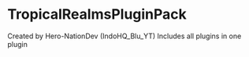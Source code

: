 # TropicalRealmsPluginPack
Created by Hero-NationDev (IndoHQ_Blu_YT)
Includes all plugins in one plugin
